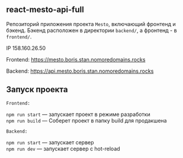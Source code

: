 ## react-mesto-api-full

Репозиторий приложения проекта `Mesto`, включающий фронтенд и бэкенд. Бэкенд расположен в директории `backend/`, а фронтенд - в `frontend/`. 

IP 158.160.26.50
  
Frontend: https://mesto.boris.stan.nomoredomains.rocks

Backend: https://api.mesto.boris.stan.nomoredomains.rocks

## Запуск проекта
    Frontend:
        
`npm run start` — запускает проект в режиме разработки   
`npm run build` — Соберет проект в папку build для продакшена

    Backend:
        
`npm run start` — запускает сервер   
`npm run dev` — запускает сервер с hot-reload